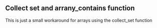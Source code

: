 ## Collect set and arrany_contains function

This is just a small workaround for arrays using the collect_set function